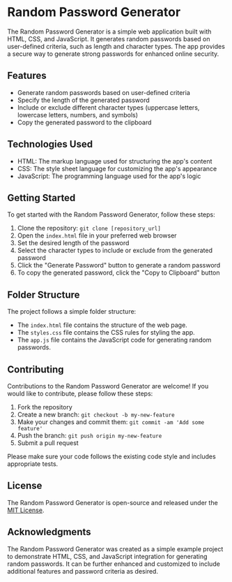 # Random Password Generator

The Random Password Generator is a simple web application built with HTML, CSS, and JavaScript. It generates random passwords based on user-defined criteria, such as length and character types. The app provides a secure way to generate strong passwords for enhanced online security.

## Features

- Generate random passwords based on user-defined criteria
- Specify the length of the generated password
- Include or exclude different character types (uppercase letters, lowercase letters, numbers, and symbols)
- Copy the generated password to the clipboard

## Technologies Used

- HTML: The markup language used for structuring the app's content
- CSS: The style sheet language for customizing the app's appearance
- JavaScript: The programming language used for the app's logic

## Getting Started

To get started with the Random Password Generator, follow these steps:

1. Clone the repository: `git clone [repository_url]`
2. Open the `index.html` file in your preferred web browser
3. Set the desired length of the password
4. Select the character types to include or exclude from the generated password
5. Click the "Generate Password" button to generate a random password
6. To copy the generated password, click the "Copy to Clipboard" button

## Folder Structure

The project follows a simple folder structure:


- The `index.html` file contains the structure of the web page.
- The `styles.css` file contains the CSS rules for styling the app.
- The `app.js` file contains the JavaScript code for generating random passwords.

## Contributing

Contributions to the Random Password Generator are welcome! If you would like to contribute, please follow these steps:

1. Fork the repository
2. Create a new branch: `git checkout -b my-new-feature`
3. Make your changes and commit them: `git commit -am 'Add some feature'`
4. Push the branch: `git push origin my-new-feature`
5. Submit a pull request

Please make sure your code follows the existing code style and includes appropriate tests.

## License

The Random Password Generator is open-source and released under the [MIT License](LICENSE).

## Acknowledgments

The Random Password Generator was created as a simple example project to demonstrate HTML, CSS, and JavaScript integration for generating random passwords. It can be further enhanced and customized to include additional features and password criteria as desired.
